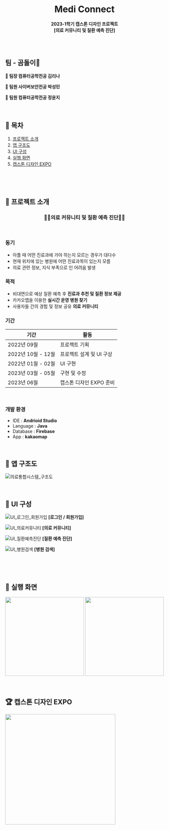 <h1 align="center">Medi Connect</h1>
<p align="center">
  <strong>2023-1학기 캡스톤 디자인 프로젝트</strong>
  <br>
  <strong>[의료 커뮤니티 및 질환 예측 진단] </strong>
</p>
<br>
<br>

## 팀 - 곰돌이🐻
**👩 팀장 컴퓨터공학전공 김리나**

**👩 팀원 사이버보안전공 박성민**

**👩 팀원 컴퓨터공학전공 정윤지**
<br>
<br>
<br>


## 📌 목차
1. [프로젝트 소개](#프로젝트_소개)
2. [앱 구조도](#앱_구조도)
3. [UI 구성](#UI_구성)
4. [실행 화면](#실행_화면)
5. [캡스톤 디자인 EXPO](#EXPO)
<br>
<br>
<br>

<h2 id="프로젝트_소개">📌 프로젝트 소개</h2> 

<h3 align="center">
  <strong>🏥🤒의료 커뮤니티 및 질환 예측 진단🤒🏥</strong>
</h3>
<br>

### 동기
* 아플 때 어떤 진료과에 가야 하는지 모르는 경우가 대다수
* 현재 위치에 있는 병원에 어떤 진료과목이 있는지 모름
* 의료 관련 정보, 지식 부족으로 인 어려움 발생


### 목적
* 비대면으로 예상 질환 예측 후 **진료과 추천 및 질환 정보 제공**
* 카카오맵을 이용한 **실시간 운영 병원 찾기**
* 사용자들 간의 경험 및 정보 공유 **의료 커뮤니티** 


### 기간

| 기간             | 활동                     |
|------------------|--------------------------|
| 2022년 09월 | 프로젝트 기획 |
| 2022년 10월 - 12월 | 프로젝트 설계 및 UI 구상 |
| 2022년 01월 - 02월 | UI 구현 |
| 2023년 03월 - 05월 | 구현 및 수정 |
| 2023년 06월 | 캡스톤 디자인 EXPO 준비 |

<br>

### 개발 환경
* IDE : **Andrioid Studio**
* Language : **Java**
* Database : **Firebase**
* App : **kakaomap**

<br>


<h2 id="앱_구조도">📌 앱 구조도</h2> 

![의료통합시스템_구조도](https://github.com/Threee-Bears/Medi-Connect/assets/66745172/1b77bac6-0e57-4140-8bba-268ce5e3fc53)

<br>

<h2 id="UI_구성">📌 UI 구성</h2>

![UI_로그인_회원가입](https://github.com/Threee-Bears/Medi-Connect/assets/66745172/73dd4050-6f00-4b5a-b732-38eb9e4b69e6)
**[로그인 / 회원가입]**

![UI_의료커뮤니티](https://github.com/Threee-Bears/Medi-Connect/assets/66745172/2f51cf26-3d41-45dd-959b-2801318c681b)
**[의료 커뮤니티]**

![UI_질환예측진단](https://github.com/Threee-Bears/Medi-Connect/assets/66745172/ec3cd123-509f-4236-bb44-eb5c45e2eea5)
**[질환 예측 진단]**

![UI_병원검색](https://github.com/Threee-Bears/Medi-Connect/assets/66745172/d32fac5e-274b-4847-8732-051b4bb966a7)
**[병원 검색]**

<br>
<br> 
<br>

<h2 id="실행_화면">📌 실행 화면</h2>

<div style="text-align: center;">
  <img src='https://github.com/Threee-Bears/Medi-Connect/assets/66745172/93fc00b0-73ff-4761-97af-14c7fed51cef' width="250px">
  <img src='https://github.com/Threee-Bears/Medi-Connect/assets/66745172/cefd8777-95c9-47ac-96e7-8a26efe10c86' width="250px">
</div>


<br>
<br>


 
<h2 id="EXPO">🏆 캡스톤 디자인 EXPO</h2>

<img src='https://github.com/Threee-Bears/Medi-Connect/assets/66745172/01fee5f7-2bfa-4662-83e6-c482e28e5e3e' width="350px">

<br>
